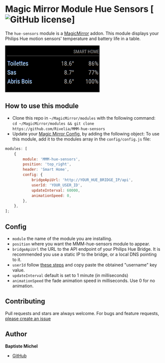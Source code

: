 # Magic Mirror Module Hue Sensors [![GitHub license](https://img.shields.io/badge/license-MIT-blue.svg?style=flat)]

The `hue-sensors` module is a <a href="https://github.com/MichMich/MagicMirror">MagicMirror</a> addon.
This module displays your Philips Hue motion sensors' temperature and battery life in a table.

![](.github/MMM-hue-sensors-screenshot.png)

## How to use this module

-   Clone this repo in `~/MagicMirror/modules` with the following command: `cd ~/MagicMirror/modules && git clone https://github.com/Rivelia/MMM-hue-sensors`
-   Update your [Magic Mirror Config](https://github.com/MichMich/MagicMirror/blob/master/config/config.js.sample), by adding the following object:
    To use this module, add it to the modules array in the `config/config.js` file:

```javascript
modules: [
	{
		module: 'MMM-hue-sensors',
		position: 'top_right',
		header: 'Smart Home',
		config: {
			bridgeApiUrl: 'http://YOUR_HUE_BRIDGE_IP/api',
			userId: 'YOUR_USER_ID',
			updateInterval: 60000,
			animationSpeed: 0,
		},
	},
];
```

## Config

-   `module` the name of the module you are installing.
-   `position` where you want the MMM-hue-sensors module to appear.
-   `bridgeApiUrl` the URL to the API endpoint of your Philips Hue Bridge. It is recommended you use a static IP to the bridge, or a local DNS pointing to it.
-   `userId` follow [these steps](https://developers.meethue.com/develop/get-started-2/) and copy paste the obtained "username" key value.
-   `updateInterval` default is set to 1 minute (in milliseconds)
-   `animationSpeed` the fade animation speed in milliseconds. Use 0 for no animation.

## Contributing

Pull requests and stars are always welcome. For bugs and feature requests, [please create an issue](https://github.com/Rivelia/MMM-hue-sensors/issues)

## Author

**Baptiste Michel**

-   [GitHub](https://www.github.com/rivelia)
